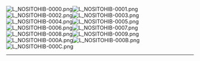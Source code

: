 ![L_NOSITOHIB-0000.png](https://raw.githubusercontent.com/Klokinator/FE-Repo/main/Portrait%20Repository/FE09-10%20Mugs%20(Path%20of%20Radiance,%20Radiant%20Dawn)/FE9%20Vanilla%20Mugs%20(Ingame%20Rips)/Noshitohib/L_NOSITOHIB-0000.png "L_NOSITOHIB-0000.png")![L_NOSITOHIB-0001.png](https://raw.githubusercontent.com/Klokinator/FE-Repo/main/Portrait%20Repository/FE09-10%20Mugs%20(Path%20of%20Radiance,%20Radiant%20Dawn)/FE9%20Vanilla%20Mugs%20(Ingame%20Rips)/Noshitohib/L_NOSITOHIB-0001.png "L_NOSITOHIB-0001.png")![L_NOSITOHIB-0002.png](https://raw.githubusercontent.com/Klokinator/FE-Repo/main/Portrait%20Repository/FE09-10%20Mugs%20(Path%20of%20Radiance,%20Radiant%20Dawn)/FE9%20Vanilla%20Mugs%20(Ingame%20Rips)/Noshitohib/L_NOSITOHIB-0002.png "L_NOSITOHIB-0002.png")![L_NOSITOHIB-0003.png](https://raw.githubusercontent.com/Klokinator/FE-Repo/main/Portrait%20Repository/FE09-10%20Mugs%20(Path%20of%20Radiance,%20Radiant%20Dawn)/FE9%20Vanilla%20Mugs%20(Ingame%20Rips)/Noshitohib/L_NOSITOHIB-0003.png "L_NOSITOHIB-0003.png")![L_NOSITOHIB-0004.png](https://raw.githubusercontent.com/Klokinator/FE-Repo/main/Portrait%20Repository/FE09-10%20Mugs%20(Path%20of%20Radiance,%20Radiant%20Dawn)/FE9%20Vanilla%20Mugs%20(Ingame%20Rips)/Noshitohib/L_NOSITOHIB-0004.png "L_NOSITOHIB-0004.png")![L_NOSITOHIB-0005.png](https://raw.githubusercontent.com/Klokinator/FE-Repo/main/Portrait%20Repository/FE09-10%20Mugs%20(Path%20of%20Radiance,%20Radiant%20Dawn)/FE9%20Vanilla%20Mugs%20(Ingame%20Rips)/Noshitohib/L_NOSITOHIB-0005.png "L_NOSITOHIB-0005.png")![L_NOSITOHIB-0006.png](https://raw.githubusercontent.com/Klokinator/FE-Repo/main/Portrait%20Repository/FE09-10%20Mugs%20(Path%20of%20Radiance,%20Radiant%20Dawn)/FE9%20Vanilla%20Mugs%20(Ingame%20Rips)/Noshitohib/L_NOSITOHIB-0006.png "L_NOSITOHIB-0006.png")![L_NOSITOHIB-0007.png](https://raw.githubusercontent.com/Klokinator/FE-Repo/main/Portrait%20Repository/FE09-10%20Mugs%20(Path%20of%20Radiance,%20Radiant%20Dawn)/FE9%20Vanilla%20Mugs%20(Ingame%20Rips)/Noshitohib/L_NOSITOHIB-0007.png "L_NOSITOHIB-0007.png")![L_NOSITOHIB-0008.png](https://raw.githubusercontent.com/Klokinator/FE-Repo/main/Portrait%20Repository/FE09-10%20Mugs%20(Path%20of%20Radiance,%20Radiant%20Dawn)/FE9%20Vanilla%20Mugs%20(Ingame%20Rips)/Noshitohib/L_NOSITOHIB-0008.png "L_NOSITOHIB-0008.png")![L_NOSITOHIB-0009.png](https://raw.githubusercontent.com/Klokinator/FE-Repo/main/Portrait%20Repository/FE09-10%20Mugs%20(Path%20of%20Radiance,%20Radiant%20Dawn)/FE9%20Vanilla%20Mugs%20(Ingame%20Rips)/Noshitohib/L_NOSITOHIB-0009.png "L_NOSITOHIB-0009.png")![L_NOSITOHIB-000A.png](https://raw.githubusercontent.com/Klokinator/FE-Repo/main/Portrait%20Repository/FE09-10%20Mugs%20(Path%20of%20Radiance,%20Radiant%20Dawn)/FE9%20Vanilla%20Mugs%20(Ingame%20Rips)/Noshitohib/L_NOSITOHIB-000A.png "L_NOSITOHIB-000A.png")![L_NOSITOHIB-000B.png](https://raw.githubusercontent.com/Klokinator/FE-Repo/main/Portrait%20Repository/FE09-10%20Mugs%20(Path%20of%20Radiance,%20Radiant%20Dawn)/FE9%20Vanilla%20Mugs%20(Ingame%20Rips)/Noshitohib/L_NOSITOHIB-000B.png "L_NOSITOHIB-000B.png")![L_NOSITOHIB-000C.png](https://raw.githubusercontent.com/Klokinator/FE-Repo/main/Portrait%20Repository/FE09-10%20Mugs%20(Path%20of%20Radiance,%20Radiant%20Dawn)/FE9%20Vanilla%20Mugs%20(Ingame%20Rips)/Noshitohib/L_NOSITOHIB-000C.png "L_NOSITOHIB-000C.png")



----

